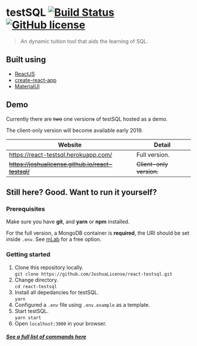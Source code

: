 # testSQL [![Build Status](https://travis-ci.org/JoshuaLicense/react-testsql.svg?branch=master)](https://travis-ci.org/JoshuaLicense/react-testsql) [![GitHub license](https://img.shields.io/badge/license-MIT-blue.svg?style=flat-square)](https://github.com/your/your-project/blob/master/LICENSE)

> An dynamic tuition tool that aids the learning of SQL.

## Built using

- [ReactJS](https://github.com/facebook/react/)
- [create-react-app](https://github.com/facebook/create-react-app)
- [MaterialUI](https://github.com/mui-org/material-ui)

## Demo

Currently there are ~~two~~ one version~~s~~ of testSQL hosted as a demo.

The client-only version will become available early 2019.

| Website                                            | Detail                   |
| -------------------------------------------------- | ------------------------ |
| https://react-testsql.herokuapp.com/               | Full version.            |
| ~~https://joshualicense.github.io/react-testsql/~~ | ~~Client-only version.~~ |

## Still here? Good. Want to run it yourself?

### Prerequisites

Make sure you have **git**, and **yarn** or **npm** installed.

For the full version, a MongoDB container is **required**, the URI should be set inside `.env`. See [mLab](https://mongolab.com/) for a free option.

### Getting started

1.  Clone this repository locally.  
    `git clone https://github.com/JoshuaLicense/react-testsql.git`
1.  Change directory.  
    `cd react-testsql`
1.  Install all depedancies for testSQL.  
    `yarn`
1.  Configured a `.env` file using `.env.example` as a template.
1.  Start testSQL.  
    `yarn start`
1.  Open `localhost:3000` in your browser.

##### [See a full list of commands here](https://github.com/JoshuaLicense/react-testsql/wiki/Package-scripts)

